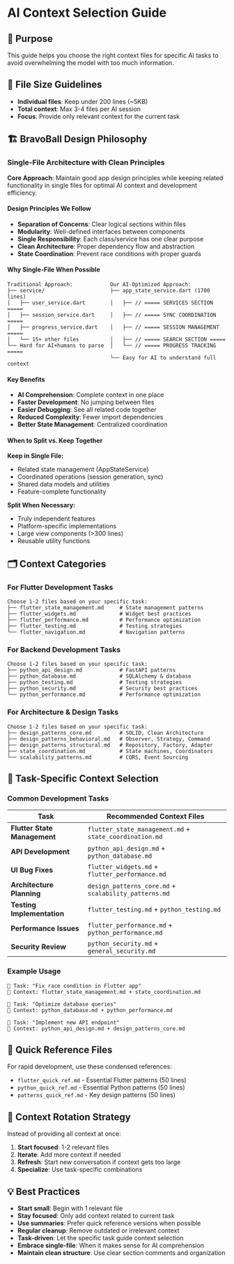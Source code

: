 # AI Context Selection Guide

## 🎯 Purpose
This guide helps you choose the right context files for specific AI tasks to avoid overwhelming the model with too much information.

## 📏 File Size Guidelines
- **Individual files**: Keep under 200 lines (~5KB)
- **Total context**: Max 3-4 files per AI session
- **Focus**: Provide only relevant context for the current task

## 🏗️ BravoBall Design Philosophy

### Single-File Architecture with Clean Principles
**Core Approach**: Maintain good app design principles while keeping related functionality in single files for optimal AI context and development efficiency.

#### Design Principles We Follow
- **Separation of Concerns**: Clear logical sections within files
- **Modularity**: Well-defined interfaces between components
- **Single Responsibility**: Each class/service has one clear purpose
- **Clean Architecture**: Proper dependency flow and abstraction
- **State Coordination**: Prevent race conditions with proper guards

#### Why Single-File When Possible
```
Traditional Approach:            Our AI-Optimized Approach:
├── service/                     ├── app_state_service.dart (1700 lines)
│   ├── user_service.dart        │   ├── // ===== SERVICES SECTION =====
│   ├── session_service.dart     │   ├── // ===== SYNC COORDINATION =====
│   ├── progress_service.dart    │   ├── // ===== SESSION MANAGEMENT =====
│   └── 15+ other files          │   ├── // ===== SEARCH SECTION =====
└── Hard for AI+humans to parse  │   └── // ===== PROGRESS TRACKING =====
                                 └── Easy for AI to understand full context
```

#### Key Benefits
- **AI Comprehension**: Complete context in one place
- **Faster Development**: No jumping between files
- **Easier Debugging**: See all related code together
- **Reduced Complexity**: Fewer import dependencies
- **Better State Management**: Centralized coordination

#### When to Split vs. Keep Together
**Keep in Single File:**
- Related state management (AppStateService)
- Coordinated operations (session generation, sync)
- Shared data models and utilities
- Feature-complete functionality

**Split When Necessary:**
- Truly independent features
- Platform-specific implementations
- Large view components (>300 lines)
- Reusable utility functions

## 🗂️ Context Categories

### For Flutter Development Tasks
```
Choose 1-2 files based on your specific task:
├── flutter_state_management.md     # State management patterns
├── flutter_widgets.md              # Widget best practices  
├── flutter_performance.md          # Performance optimization
├── flutter_testing.md              # Testing strategies
└── flutter_navigation.md           # Navigation patterns
```

### For Backend Development Tasks
```
Choose 1-2 files based on your specific task:
├── python_api_design.md            # FastAPI patterns
├── python_database.md              # SQLAlchemy & database
├── python_testing.md               # Testing strategies
├── python_security.md              # Security best practices
└── python_performance.md           # Performance optimization
```

### For Architecture & Design Tasks
```
Choose 1-2 files based on your specific task:
├── design_patterns_core.md         # SOLID, Clean Architecture
├── design_patterns_behavioral.md   # Observer, Strategy, Command
├── design_patterns_structural.md   # Repository, Factory, Adapter
├── state_coordination.md           # State machines, Coordinators
└── scalability_patterns.md         # CQRS, Event Sourcing
```

## 🎯 Task-Specific Context Selection

### Common Development Tasks

| Task | Recommended Context Files |
|------|---------------------------|
| **Flutter State Management** | `flutter_state_management.md` + `state_coordination.md` |
| **API Development** | `python_api_design.md` + `python_database.md` |
| **UI Bug Fixes** | `flutter_widgets.md` + `flutter_performance.md` |
| **Architecture Planning** | `design_patterns_core.md` + `scalability_patterns.md` |
| **Testing Implementation** | `flutter_testing.md` + `python_testing.md` |
| **Performance Issues** | `flutter_performance.md` + `python_performance.md` |
| **Security Review** | `python_security.md` + `general_security.md` |

### Example Usage
```
🎯 Task: "Fix race condition in Flutter app"
📂 Context: flutter_state_management.md + state_coordination.md

🎯 Task: "Optimize database queries" 
📂 Context: python_database.md + python_performance.md

🎯 Task: "Implement new API endpoint"
📂 Context: python_api_design.md + design_patterns_core.md
```

## 📝 Quick Reference Files
For rapid development, use these condensed references:
- `flutter_quick_ref.md` - Essential Flutter patterns (50 lines)
- `python_quick_ref.md` - Essential Python patterns (50 lines)
- `patterns_quick_ref.md` - Key design patterns (50 lines)

## 🔄 Context Rotation Strategy
Instead of providing all context at once:
1. **Start focused**: 1-2 relevant files
2. **Iterate**: Add more context if needed
3. **Refresh**: Start new conversation if context gets too large
4. **Specialize**: Use task-specific combinations

## 💡 Best Practices
- **Start small**: Begin with 1 relevant file
- **Stay focused**: Only add context related to current task
- **Use summaries**: Prefer quick reference versions when possible
- **Regular cleanup**: Remove outdated or irrelevant context
- **Task-driven**: Let the specific task guide context selection
- **Embrace single-file**: When it makes sense for AI comprehension
- **Maintain clean structure**: Use clear section comments and organization 